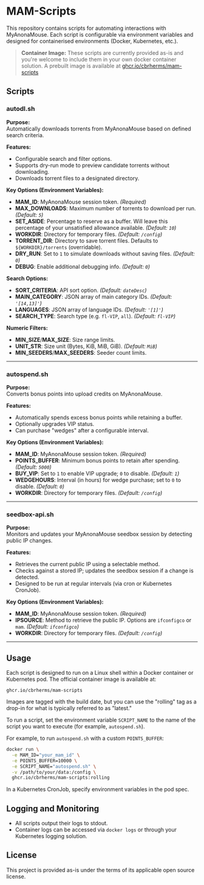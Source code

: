 # MAM-Scripts

This repository contains scripts for automating interactions with MyAnonaMouse. Each script is configurable via environment variables and designed for containerised environments (Docker, Kubernetes, etc.).

> **Container Image:**
> These scripts are currently provided as-is and you're welcome to include them in your own docker container solution. A prebuilt image is available at [ghcr.io/cbrherms/mam-scripts](https://ghcr.io/cbrherms/mam-scripts)

## Scripts

### autodl.sh
**Purpose:**  
Automatically downloads torrents from MyAnonaMouse based on defined search criteria.

**Features:**
- Configurable search and filter options.
- Supports dry-run mode to preview candidate torrents without downloading.
- Downloads torrent files to a designated directory.

**Key Options (Environment Variables):**
- **MAM_ID**: MyAnonaMouse session token. *(Required)*
- **MAX_DOWNLOADS**: Maximum number of torrents to download per run. *(Default: `5`)*
- **SET_ASIDE**: Percentage to reserve as a buffer. Will leave this percentage of your unsatisfied allowance available. *(Default: `10`)*
- **WORKDIR**: Directory for temporary files. *(Default: `/config`)*
- **TORRENT_DIR**: Directory to save torrent files. Defaults to `${WORKDIR}/torrents` (overridable).
- **DRY_RUN**: Set to `1` to simulate downloads without saving files. *(Default: `0`)*
- **DEBUG**: Enable additional debugging info. *(Default: `0`)*

**Search Options:**
- **SORT_CRITERIA**: API sort option. *(Default: `dateDesc`)*
- **MAIN_CATEGORY**: JSON array of main category IDs. *(Default: `'[14,13]'`)*
- **LANGUAGES**: JSON array of language IDs. *(Default: `'[1]'`)*
- **SEARCH_TYPE**: Search type (e.g. `fl-VIP`, `all`). *(Default: `fl-VIP`)*

**Numeric Filters:**
- **MIN_SIZE**/**MAX_SIZE**: Size range limits.
- **UNIT_STR**: Size unit (Bytes, KiB, MiB, GiB). *(Default: `MiB`)*
- **MIN_SEEDERS**/**MAX_SEEDERS**: Seeder count limits.

---

### autospend.sh
**Purpose:**  
Converts bonus points into upload credits on MyAnonaMouse.

**Features:**
- Automatically spends excess bonus points while retaining a buffer.
- Optionally upgrades VIP status.
- Can purchase "wedges" after a configurable interval.

**Key Options (Environment Variables):**
- **MAM_ID**: MyAnonaMouse session token. *(Required)*
- **POINTS_BUFFER**: Minimum bonus points to retain after spending. *(Default: `5000`)*
- **BUY_VIP**: Set to `1` to enable VIP upgrade; `0` to disable. *(Default: `1`)*
- **WEDGEHOURS**: Interval (in hours) for wedge purchase; set to `0` to disable. *(Default: `0`)*
- **WORKDIR**: Directory for temporary files. *(Default: `/config`)*

---

### seedbox-api.sh
**Purpose:**  
Monitors and updates your MyAnonaMouse seedbox session by detecting public IP changes.

**Features:**
- Retrieves the current public IP using a selectable method.
- Checks against a stored IP; updates the seedbox session if a change is detected.
- Designed to be run at regular intervals (via cron or Kubernetes CronJob).

**Key Options (Environment Variables):**
- **MAM_ID**: MyAnonaMouse session token. *(Required)*
- **IPSOURCE**: Method to retrieve the public IP. Options are `ifconfigco` or `mam`. *(Default: `ifconfigco`)*
- **WORKDIR**: Directory for temporary files. *(Default: `/config`)*

---

## Usage

Each script is designed to run on a Linux shell within a Docker container or Kubernetes pod. The official container image is available at:

    ghcr.io/cbrherms/mam-scripts

Images are tagged with the build date, but you can use the "rolling" tag as a drop-in for what is typically referred to as "latest."

To run a script, set the environment variable `SCRIPT_NAME` to the name of the script you want to execute (for example, `autospend.sh`).

For example, to run `autospend.sh` with a custom `POINTS_BUFFER`:

```bash
docker run \
  -e MAM_ID="your_mam_id" \
  -e POINTS_BUFFER=10000 \
  -e SCRIPT_NAME="autospend.sh" \
  -v /path/to/your/data:/config \
  ghcr.io/cbrherms/mam-scripts:rolling
```

In a Kubernetes CronJob, specify environment variables in the pod spec.

## Logging and Monitoring

- All scripts output their logs to stdout.
- Container logs can be accessed via `docker logs` or through your Kubernetes logging solution.

## License

This project is provided as-is under the terms of its applicable open source license.
